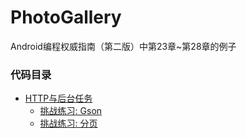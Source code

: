 # PhotoGallery
Android编程权威指南（第二版）中第23章~第28章的例子

### 代码目录
* [HTTP与后台任务](https://github.com/uv-lab/PhotoGallery/tree/ch23)
    * [挑战练习: Gson](https://github.com/uv-lab/PhotoGallery/tree/exercise23.10)
    * [挑战练习: 分页](https://github.com/uv-lab/PhotoGallery/tree/exercise23.11)
